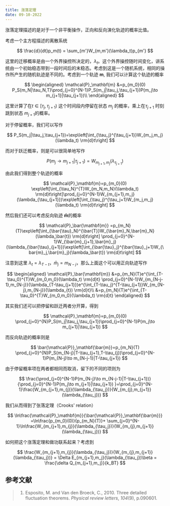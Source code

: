 ```yaml
---
title: 涨落定理
date: 09-10-2022
---
```


涨落定理描述的是对于一个非平衡操作，正向和反向演化轨迹的概率比值。

考虑一个主方程描述的离散系统

$$
\frac{d}{dt}p_m(t) = \sum_{m'}W_{m,m'}(\lambda_t)p_{m'}
$$

这里的迁移概率是由一个外界操控所决定的，$\lambda_t$。这个外界操控随时间变化，讲系统由一个初始稳态带到一段时间后的末稳态。考虑到这是一个随机系统，相同的操作所产生的随机轨迹是不同的。考虑到一个轨迹 $\mathbf{m}$, 我们可以计算这个轨迹的概率

$$
\begin{aligned}
\mathcal{P}_\mathbf{m} 
&=p_{m_0}(0) P_S(m_N|\tau_N,T)\prod_{j=0}^{N-1}P_S(m_j|\tau_j,\tau_{j+1})P(m_j\to m_{j+1}|\tau_{j+1})\\
\end{aligned}
$$

这里计算了在$t\in[\tau_j,\tau_{j+1})$ 这个时间段内停留在状态 $m_j$ 的概率，乘上在$\tau_{j+1}$ 时刻跳到状态 $m_{j+1}$的概率。

对于停留概率，我们可以写作

$$
P_S(m_j|\tau_j,\tau_{j+1})=\exp\left[\int_{\tau_j}^{\tau_{j+1}}W_{m_j,m_j}(\lambda_t) \rm{d}t\right]
$$

而对于跃迁概率，则是可以很简单地写作

$$
P(m_j\to m_{j+1}|\tau_{j+1}) = W_{m_{j+1},m_j}(\lambda_{\tau_{j+1}})
$$

由此我们得到整个轨迹的概率

$$
\mathcal{P}_\mathbf{m}=p_{m_0}(0)
\exp\left[\int_{\tau_N}^{T}W_{m_N,m_N}(\lambda_t) \rm{d}t\right]\prod_{j=0}^{N-1}W_{m_{j+1},m_j}(\lambda_{\tau_{j+1}})\exp\left[\int_{\tau_j}^{\tau_j+1}W_{m_j,m_j}(\lambda_t) \rm{d}t\right]
$$

然后我们还可以考虑反向轨迹 $\mathbf{\bar{m}}$的概率

$$
\mathcal{P}_\bar{\mathbf{m}}
=p_{m_N}(T)\exp\left[\int_{\bar{\tau}_N}^{\bar{T}}W_{\bar{m}_N,\bar{m}_N}(\lambda_\bar{t}) \rm{d}t\right]
\prod_{j=0}^{N-1}W_{\bar{m}_{j+1},\bar{m}_j}(\lambda_{\bar{\tau}_{j+1}})\exp\left[\int_{\bar{\tau}_j}^{\bar{\tau}_j+1}W_{\bar{m}_j,\bar{m}_j}(\lambda_\bar{t}) \rm{d}t\right]
$$

注意到这里 $\lambda_{t} = \lambda_{T-t}$，$\bar{m}_j = m_{N-j}$，那么上面这个可以用正向轨迹写作

$$
\begin{aligned}
\mathcal{P}_\bar{\mathbf{m}}
&=p_{m_N}(T)e^{\int_{T-\tau_0}^{T}W_{m_0,m_0}(\lambda_t) 
\rm{d}t}
\prod_{j=0}^{N-1}W_{m_{N-j-1},m_{N-j}}(\lambda_{T-\tau_{j+1}})e^{\int_{T-\tau_j}^{T-\tau_{j+1}}W_{m_{N-j},m_{N-j}}(\lambda_{t}) \rm{d}t}\\
&=p_{m_N}(T)e^{\int_{T-\tau_0}^{T}W_{m_0,m_0}(\lambda_t) 
\rm{d}t}
\end{aligned}
$$


其实我们还可以把停留和跃迁两者分开算，得到

$$
\mathcal{P}_\mathbf{m}=p_{m_0}(0) \prod_{j=0}^{N}P_S(m_j|\tau_j,\tau_{j+1})\prod_{j=0}^{N-1}P(m_j\to m_{j+1}|\tau_{j+1})
$$

而反向轨迹的概率则是

$$
\bar{\mathcal{P}}_\mathbf{\bar{m}}=p_{m_N}(T) \prod_{j=0}^{N}P_S(m_{N-j}|T-\tau_{j+1},T-\tau_{j})\prod_{j=0}^{N-1}P(m_{N-j}\to m_{N-j-1}|T-\tau_{j+1})
$$

由于停留概率项在两者都相同而取消，留下的不同的项则为

$$
\frac{\prod_{j=0}^{N-1}P(m_{N-j}\to m_{N-j-1}|T-\tau_{j+1})}{\prod_{j=0}^{N-1}P(m_j\to m_{j+1}|\tau_{j+1})
}=\prod_{j=0}^{N-1}\frac{W_{m_{j+1},m_{j}}(\lambda_{\tau_j})}{W_{m_{j},m_{j+1}}(\lambda_{\tau_j})}
$$

我们从而得到了张落定理（Crooks' relation）

$$
\ln\frac{\mathcal{P}_\mathbf{m}}{\bar{\mathcal{P}}_\mathbf{\bar{m}}}
=\ln\frac{p_{m_0}(0)}{p_{m_N}(T)}+
\sum_{j=0}^{N-1}\ln\frac{W_{m_{j+1},m_{j}}(\lambda_{\tau_j})}{W_{m_{j},m_{j+1}}(\lambda_{\tau_j})}
$$

如何把这个涨落定理和做功联系起来？考虑到

$$
\frac{W_{m_{j+1},m_{j}}(\lambda_{\tau_j})}{W_{m_{j},m_{j+1}}(\lambda_{\tau_j})} = \Delta E_{m_{j+1},m_j}(\lambda_{\tau_j})\beta = \frac{\delta Q_{m_{j+1},m_j}}{k_BT}
$$

## 参考文献
> 1. Esposito, M. and Van den Broeck, C., 2010. Three detailed fluctuation theorems. _Physical review letters_, _104_(9), p.090601.
